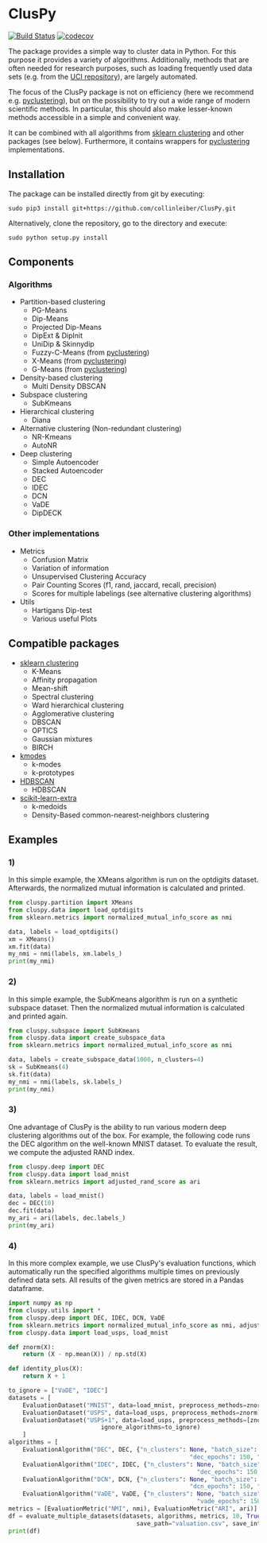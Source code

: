 # ClusPy

[![Build Status](https://app.travis-ci.com/collinleiber/ClusPy.svg?branch=master)](https://app.travis-ci.com/collinleiber/ClusPy)
[![codecov](https://codecov.io/github/collinleiber/ClusPy/branch/master/graphs/badge.svg)](https://codecov.io/github/collinleiber/ClusPy) 

The package provides a simple way to cluster data in Python.
For this purpose it provides a variety of algorithms. 
Additionally, methods that are often needed for research purposes, such as loading frequently used data sets 
(e.g. from the [UCI repository](https://archive.ics.uci.edu/ml/index.php)), are largely automated. 

The focus of the ClusPy package is not on efficiency (here we recommend e.g. [pyclustering](https://pyclustering.github.io/)), 
but on the possibility to try out a wide range of modern scientific methods.
In particular, this should also make lesser-known methods accessible in a simple and convenient way.

It can be combined with all algorithms from [sklearn clustering](https://scikit-learn.org/stable/modules/clustering.html) 
and other packages (see below).
Furthermore, it contains wrappers for [pyclustering](https://pyclustering.github.io/) implementations.

## Installation
The package can be installed directly from git by executing:

`sudo pip3 install git+https://github.com/collinleiber/ClusPy.git`

Alternatively, clone the repository, go to the directory and execute:

`sudo python setup.py install`

## Components

### Algorithms

- Partition-based clustering
    - PG-Means
    - Dip-Means
    - Projected Dip-Means
    - DipExt & DipInit
    - UniDip & Skinnydip
    - Fuzzy-C-Means (from [pyclustering](https://pyclustering.github.io/docs/0.10.0/html/de/df0/namespacepyclustering_1_1cluster_1_1fcm.html))
    - X-Means (from [pyclustering](https://pyclustering.github.io/docs/0.10.0/html/d2/d8b/namespacepyclustering_1_1cluster_1_1xmeans.html))
    - G-Means (from [pyclustering](https://pyclustering.github.io/docs/0.10.0/html/dc/d86/namespacepyclustering_1_1cluster_1_1gmeans.html))
- Density-based clustering
    - Multi Density DBSCAN
- Subspace clustering
    - SubKmeans
- Hierarchical clustering
    - Diana
- Alternative clustering (Non-redundant clustering)
    - NR-Kmeans
    - AutoNR
- Deep clustering
    - Simple Autoencoder
    - Stacked Autoencoder
    - DEC
    - IDEC
    - DCN
    - VaDE
    - DipDECK
    
### Other implementations

- Metrics
    - Confusion Matrix
    - Variation of information
    - Unsupervised Clustering Accuracy
    - Pair Counting Scores (f1, rand, jaccard, recall, precision)
    - Scores for multiple labelings (see alternative clustering algorithms)
- Utils
    - Hartigans Dip-test
    - Various useful Plots
    
## Compatible packages

- [sklearn clustering](https://scikit-learn.org/stable/modules/clustering.html) 
    - K-Means
    - Affinity propagation
    - Mean-shift
    - Spectral clustering
    - Ward hierarchical clustering
    - Agglomerative clustering
    - DBSCAN
    - OPTICS
    - Gaussian mixtures
	- BIRCH
- [kmodes](https://github.com/nicodv/kmodes)
    - k-modes
    - k-prototypes 
- [HDBSCAN](https://hdbscan.readthedocs.io/en/latest/how_hdbscan_works.html)
    - HDBSCAN
- [scikit-learn-extra](https://scikit-learn-extra.readthedocs.io/en/latest/index.html)
    - k-medoids
    - Density-Based common-nearest-neighbors clustering

## Examples

### 1)

In this simple example, the XMeans algorithm is run on the optdigits dataset.
Afterwards, the normalized mutual information is calculated and printed.

```python
from cluspy.partition import XMeans
from cluspy.data import load_optdigits
from sklearn.metrics import normalized_mutual_info_score as nmi

data, labels = load_optdigits()
xm = XMeans()
xm.fit(data)
my_nmi = nmi(labels, xm.labels_)
print(my_nmi)
```

### 2)

In this simple example, the SubKmeans algorithm is run on a synthetic subspace dataset.
Then the normalized mutual information is calculated and printed again.

```python
from cluspy.subspace import SubKmeans
from cluspy.data import create_subspace_data
from sklearn.metrics import normalized_mutual_info_score as nmi

data, labels = create_subspace_data(1000, n_clusters=4)
sk = SubKmeans(4)
sk.fit(data)
my_nmi = nmi(labels, sk.labels_)
print(my_nmi)
```

### 3)

One advantage of ClusPy is the ability to run various modern deep clustering algorithms out of the box. 
For example, the following code runs the DEC algorithm on the well-known MNIST dataset. 
To evaluate the result, we compute the adjusted RAND index.

```python
from cluspy.deep import DEC
from cluspy.data import load_mnist
from sklearn.metrics import adjusted_rand_score as ari

data, labels = load_mnist()
dec = DEC(10)
dec.fit(data)
my_ari = ari(labels, dec.labels_)
print(my_ari)
```

### 4)

In this more complex example, we use ClusPy's evaluation functions, 
which automatically run the specified algorithms multiple times on previously defined data sets.
All results of the given metrics are stored in a Pandas dataframe.

```python
import numpy as np
from cluspy.utils import *
from cluspy.deep import DEC, IDEC, DCN, VaDE
from sklearn.metrics import normalized_mutual_info_score as nmi, adjusted_rand_score as ari
from cluspy.data import load_usps, load_mnist

def znorm(X):
    return (X - np.mean(X)) / np.std(X)

def identity_plus(X):
    return X + 1

to_ignore = ["VaDE", "IDEC"]
datasets = [
    EvaluationDataset("MNIST", data=load_mnist, preprocess_methods=znorm, ignore_algorithms=["DEC"]),
    EvaluationDataset("USPS", data=load_usps, preprocess_methods=znorm),
    EvaluationDataset("USPS+1", data=load_usps, preprocess_methods=[znorm, identity_plus],
                          ignore_algorithms=to_ignore)
    ]
algorithms = [
    EvaluationAlgorithm("DEC", DEC, {"n_clusters": None, "batch_size": 256, "pretrain_epochs": 100,
                                                   "dec_epochs": 150, "embedding_size": 10}),
    EvaluationAlgorithm("IDEC", IDEC, {"n_clusters": None, "batch_size": 256, "pretrain_epochs": 100,
                                                     "dec_epochs": 150, "embedding_size": 10}),
    EvaluationAlgorithm("DCN", DCN, {"n_clusters": None, "batch_size": 256, "pretrain_epochs": 100,
                                                   "dcn_epochs": 150, "embedding_size": 10}),
    EvaluationAlgorithm("VaDE", VaDE, {"n_clusters": None, "batch_size": 256, "pretrain_epochs": 100,
                                                     "vade_epochs": 150, "embedding_size": 10})]
metrics = [EvaluationMetric("NMI", nmi), EvaluationMetric("ARI", ari)]
df = evaluate_multiple_datasets(datasets, algorithms, metrics, 10, True, True, False, True,
                                    save_path="valuation.csv", save_intermediate_results=True)
print(df)
```
